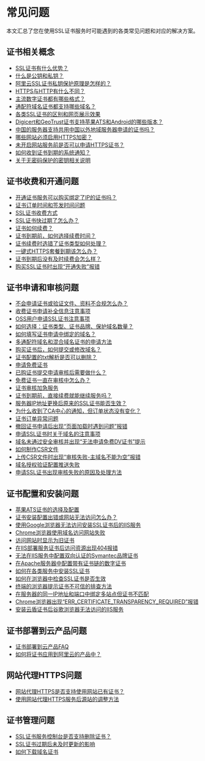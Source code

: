 # 常见问题

本文汇总了您在使用SSL证书服务时可能遇到的各类常见问题和对应的解决方案。

## 证书相关概念

-   [SSL证书有什么优势？](/cn.zh-CN/产品简介/常见问题/SSL证书有什么优势？.md)
-   [什么是公钥和私钥？](/cn.zh-CN/产品简介/常见问题/什么是公钥和私钥？.md)
-   [阿里云SSL证书私钥保护原理是怎样的？](/cn.zh-CN/产品简介/常见问题/阿里云SSL证书私钥保护原理是怎样的？.md)
-   [HTTPS与HTTP有什么不同？](/cn.zh-CN/产品简介/常见问题/HTTPS与HTTP有什么不同？.md)
-   [主流数字证书都有哪些格式？](/cn.zh-CN/产品简介/常见问题/主流数字证书都有哪些格式？.md)
-   [通配符域名证书都支持哪些域名？](/cn.zh-CN/产品简介/常见问题/通配符域名证书都支持哪些域名？.md)
-   [各类SSL证书的区别和网页展示效果](/cn.zh-CN/产品简介/常见问题/各类SSL证书的区别和网页展示效果.md)
-   [Digicert和GeoTrust证书支持苹果ATS和Android的哪些版本？](/cn.zh-CN/产品简介/常见问题/Digicert和GeoTrust证书支持苹果ATS和Android的哪些版本？.md)
-   [中国的服务器支持共用中国以外地域服务器申请的证书吗？](/cn.zh-CN/产品简介/常见问题/中国的服务器支持共用中国以外地域服务器申请的证书吗？.md)
-   [哪些网站必须启用HTTPS加密？](/cn.zh-CN/产品简介/常见问题/哪些网站必须启用HTTPS加密？.md)
-   [未开启网站服务前是否可以申请HTTPS证书？](/cn.zh-CN/产品简介/常见问题/未开启网站服务前是否可以申请HTTPS证书？.md)
-   [如何收到证书到期的系统通知？](/cn.zh-CN/产品简介/常见问题/如何收到证书到期的系统通知？.md)
-   [关于无密码保护的密钥相关说明](https://help.aliyun.com/knowledge_detail/42217.html)

## 证书收费和开通问题

-   [开通证书服务可以购买绑定了IP的证书吗？](/cn.zh-CN/产品计费/常见问题/开通证书服务可以购买绑定了IP的证书吗？.md)
-   [证书订单时间和签发时间问题](/cn.zh-CN/产品计费/常见问题/证书订单时间和签发时间问题.md)
-   [SSL证书收费方式](/cn.zh-CN/产品计费/常见问题/SSL证书收费方式.md)
-   [SSL证书快过期了怎么办？]()
-   [证书如何续费？]()
-   [证书到期前，如何选择续费时间？]()
-   [证书续费时选错了证书类型如何处理？]()
-   [一键式HTTPS套餐到期该怎么办？]()
-   [证书到期后没有及时续费会怎么样？]()
-   [购买SSL证书时出现“开通失败”报错](https://help.aliyun.com/knowledge_detail/48431.html)

## 证书申请和审核问题

-   [不会申请证书或验证文件、资料不合规怎么办？](/cn.zh-CN/证书申请/常见问题/不会申请证书或验证文件、资料不合规怎么办？.md)
-   [收费证书申请补全信息注意事项](/cn.zh-CN/证书申请/常见问题/收费证书申请补全信息注意事项.md)
-   [OSS用户申请SSL证书注意事项](/cn.zh-CN/证书申请/常见问题/OSS用户申请SSL证书注意事项.md)
-   [如何选择：证书类型、证书品牌、保护域名数量？](/cn.zh-CN/证书申请/常见问题/如何选择：证书类型、证书品牌、保护域名数量？.md)
-   [如何填写证书申请中绑定的域名？](/cn.zh-CN/证书申请/常见问题/如何填写证书申请中绑定的域名？.md)
-   [多通配符域名和混合域名证书的申请方法](/cn.zh-CN/证书申请/常见问题/多通配符域名和混合域名证书的申请方法.md)
-   [购买证书后，如何提交或修改域名？](/cn.zh-CN/证书申请/常见问题/购买证书后，如何提交或修改域名？.md)
-   [证书配置的txt解析是否可以删除？](/cn.zh-CN/证书申请/常见问题/证书配置的txt解析是否可以删除？.md)
-   [申请免费证书](/cn.zh-CN/证书申请/常见问题/申请免费证书.md)
-   [已购证书提交申请审核后需要做什么？](/cn.zh-CN/证书申请/常见问题/已购证书提交申请审核后需要做什么？.md)
-   [免费证书一直在审核中怎么办？](/cn.zh-CN/证书申请/常见问题/免费证书一直在审核中怎么办？.md)
-   [证书审核加急服务](/cn.zh-CN/证书申请/常见问题/证书审核加急服务.md)
-   [证书到期前，直接续费就能继续服务吗？]()
-   [服务器IP地址更换后原来的SSL证书能否生效？](/cn.zh-CN/证书申请/常见问题/服务器IP地址更换后原来的SSL证书能否生效？.md)
-   [为什么收到了CA中心的通知，但订单状态没有变化？](/cn.zh-CN/证书申请/常见问题/为什么收到了CA中心的通知，但订单状态没有变化？.md)
-   [证书订单异常问题](/cn.zh-CN/证书申请/常见问题/证书订单异常问题.md)
-   [撤回证书申请后出现“页面加载时遇到问题”报错](https://help.aliyun.com/knowledge_detail/131944.html)
-   [申请SSL证书时关于域名的注意事项](https://help.aliyun.com/knowledge_detail/42223.html)
-   [域名未通过安全审核并出现“无法申请免费DV证书”提示](https://help.aliyun.com/knowledge_detail/47996.html)
-   [如何制作CSR文件](https://help.aliyun.com/knowledge_detail/42218.html)
-   [上传CSR文件时出现“审核失败-主域名不能为空”报错](https://help.aliyun.com/knowledge_detail/48025.html)
-   [域名授权验证配置推送失败](https://help.aliyun.com/knowledge_detail/48058.html)
-   [申请SSL证书出现审核失败的原因及处理方法](https://help.aliyun.com/knowledge_detail/48720.html)

## 证书配置和安装问题

-   [苹果ATS证书的选择及配置](/cn.zh-CN/证书安装/常见问题/苹果ATS证书的选择及配置.md)
-   [证书安装配置出错或网站无法访问怎么办？](/cn.zh-CN/证书安装/常见问题/证书安装配置出错或网站无法访问怎么办？.md)
-   [使用Google浏览器无法访问安装SSL证书后的IIS服务](https://help.aliyun.com/knowledge_detail/108049.html)
-   [Chrome浏览器使用域名访问网站失败](https://help.aliyun.com/knowledge_detail/131811.html)
-   [访问网站时显示为旧证书](https://help.aliyun.com/knowledge_detail/131816.html)
-   [在IIS部署服务证书后访问资源出现404报错](https://help.aliyun.com/knowledge_detail/132049.html)
-   [无法在IIS服务中配置双向认证的Symantec品牌证书](https://help.aliyun.com/knowledge_detail/132225.html)
-   [在Apache服务器中配置带有证书链的数字证书](https://help.aliyun.com/knowledge_detail/42215.html)
-   [如何在各类服务中安装SSL证书](https://help.aliyun.com/knowledge_detail/44596.html)
-   [如何在浏览器中检查SSL证书是否生效](https://help.aliyun.com/knowledge_detail/42226.html)
-   [终端的浏览器提示证书不可信的排查方法](https://help.aliyun.com/knowledge_detail/48023.html)
-   [在服务器的同一IP地址和端口中绑定多站点但证书不匹配](https://help.aliyun.com/knowledge_detail/48032.html)
-   [Chrome浏览器出现“ERR\_CERTIFICATE\_TRANSPARENCY\_REQUIRED”报错](https://help.aliyun.com/knowledge_detail/48963.html)
-   [安装云盾证书后谷歌浏览器无法访问的IIS服务](https://help.aliyun.com/knowledge_detail/74807.html)

## 证书部署到云产品问题

-   [证书部署到云产品FAQ](/cn.zh-CN/证书安装/常见问题/证书部署到云产品FAQ.md)
-   [如何将证书应用到阿里云的产品中？](/cn.zh-CN/证书安装/常见问题/如何将证书应用到阿里云的产品中？.md)

## 网站代理HTTPS问题

-   [网站代理HTTPS是否支持使用网站已有证书？](/cn.zh-CN/网站代理HTTPS/网站代理HTTPS是否支持使用网站已有证书？.md)
-   [使用网站代理HTTPS服务后源站的调整方法](https://help.aliyun.com/knowledge_detail/127154.html)

## 证书管理问题

-   [SSL证书服务控制台是否支持删除证书？]()
-   [SSL证书过期后未及时更新的影响](https://help.aliyun.com/knowledge_detail/102854.html)
-   [如何下载域名证书](https://help.aliyun.com/knowledge_detail/119852.html)

